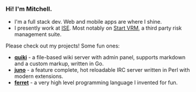 ### Hi! I'm Mitchell.
* I'm a full stack dev. Web and mobile apps are where I shine.
* I presently work at [ISE](https://ise.io). Most notably on [Start VRM](https://startvrm.com), a third party risk management suite.

Please check out my projects! Some fun ones:
* [__quiki__](https://github.com/cooper/quiki) - a file-based wiki server with admin panel, supports markdown and a custom markup, written in Go.
* [__juno__](https://github.com/cooper/juno) - a feature complete, hot reloadable IRC server written in Perl with modern extensions.
* [__ferret__](https://github.com/cooper/ferret) - a very high level programming language I invented for fun.
